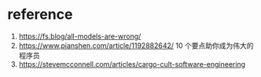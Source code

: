 # reference

1. https://fs.blog/all-models-are-wrong/ 
2. https://www.pianshen.com/article/1192882642/ 10 个要点助你成为伟大的程序员
3. https://stevemcconnell.com/articles/cargo-cult-software-engineering

